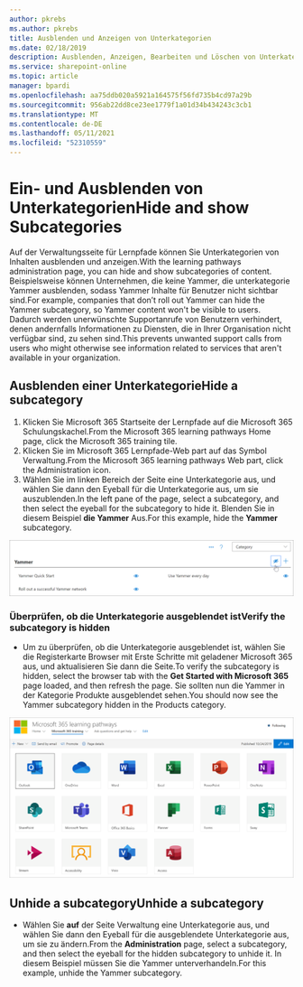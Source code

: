 ```yaml
---
author: pkrebs
ms.author: pkrebs
title: Ausblenden und Anzeigen von Unterkategorien
ms.date: 02/18/2019
description: Ausblenden, Anzeigen, Bearbeiten und Löschen von Unterkategorien
ms.service: sharepoint-online
ms.topic: article
manager: bpardi
ms.openlocfilehash: aa75ddb020a5921a164575f56fd735b4cd97a29b
ms.sourcegitcommit: 956ab22dd8ce23ee1779f1a01d34b434243c3cb1
ms.translationtype: MT
ms.contentlocale: de-DE
ms.lasthandoff: 05/11/2021
ms.locfileid: "52310559"
---
```

# <a name="hide-and-show-subcategories"></a><span data-ttu-id="668dd-103">Ein- und Ausblenden von Unterkategorien</span><span class="sxs-lookup"><span data-stu-id="668dd-103">Hide and show Subcategories</span></span>

<span data-ttu-id="668dd-104">Auf der Verwaltungsseite für Lernpfade können Sie Unterkategorien von Inhalten ausblenden und anzeigen.</span><span class="sxs-lookup"><span data-stu-id="668dd-104">With the learning pathways administration page, you can hide and show subcategories of content.</span></span> <span data-ttu-id="668dd-105">Beispielsweise können Unternehmen, die keine Yammer, die unterkategorie Yammer ausblenden, sodass Yammer Inhalte für Benutzer nicht sichtbar sind.</span><span class="sxs-lookup"><span data-stu-id="668dd-105">For example, companies that don’t roll out Yammer can hide the Yammer subcategory, so Yammer content won't be visible to users.</span></span> <span data-ttu-id="668dd-106">Dadurch werden unerwünschte Supportanrufe von Benutzern verhindert, denen andernfalls Informationen zu Diensten, die in Ihrer Organisation nicht verfügbar sind, zu sehen sind.</span><span class="sxs-lookup"><span data-stu-id="668dd-106">This prevents unwanted support calls from users who might otherwise see information related to services that aren't available in your organization.</span></span>

## <a name="hide-a-subcategory"></a><span data-ttu-id="668dd-107">Ausblenden einer Unterkategorie</span><span class="sxs-lookup"><span data-stu-id="668dd-107">Hide a subcategory</span></span> 

1. <span data-ttu-id="668dd-108">Klicken Sie Microsoft 365 Startseite der Lernpfade auf die Microsoft 365 Schulungskachel.</span><span class="sxs-lookup"><span data-stu-id="668dd-108">From the Microsoft 365 learning pathways Home page, click the Microsoft 365 training tile.</span></span>
2. <span data-ttu-id="668dd-109">Klicken Sie im Microsoft 365 Lernpfade-Web part auf das Symbol Verwaltung.</span><span class="sxs-lookup"><span data-stu-id="668dd-109">From the Microsoft 365 learning pathways Web part, click the Administration icon.</span></span> 
3. <span data-ttu-id="668dd-110">Wählen Sie im linken Bereich der Seite eine Unterkategorie aus, und wählen Sie dann den Eyeball für die Unterkategorie aus, um sie auszublenden.</span><span class="sxs-lookup"><span data-stu-id="668dd-110">In the left pane of the page, select a subcategory, and then select the eyeball for the subcategory to hide it.</span></span> <span data-ttu-id="668dd-111">Blenden Sie in diesem Beispiel **die Yammer** Aus.</span><span class="sxs-lookup"><span data-stu-id="668dd-111">For this example, hide the **Yammer** subcategory.</span></span>  

![Beispielfenster zeigt das Symbol zum Ausblenden einer Unterkategorie.](media/cg-hidesubcat.png)

### <a name="verify-the-subcategory-is-hidden"></a><span data-ttu-id="668dd-113">Überprüfen, ob die Unterkategorie ausgeblendet ist</span><span class="sxs-lookup"><span data-stu-id="668dd-113">Verify the subcategory is hidden</span></span>
- <span data-ttu-id="668dd-114">Um zu überprüfen, ob die Unterkategorie ausgeblendet  ist, wählen Sie die Registerkarte Browser mit Erste Schritte mit geladener Microsoft 365 aus, und aktualisieren Sie dann die Seite.</span><span class="sxs-lookup"><span data-stu-id="668dd-114">To verify the subcategory is hidden, select the browser tab with the **Get Started with Microsoft 365** page loaded, and then refresh the page.</span></span> <span data-ttu-id="668dd-115">Sie sollten nun die Yammer in der Kategorie Produkte ausgeblendet sehen.</span><span class="sxs-lookup"><span data-stu-id="668dd-115">You should now see the Yammer subcategory hidden in the Products category.</span></span> 

![Das Beispielfenster zeigt, dass das ausgeblendete Unterkonferenzfenster nicht mehr entfernt wird.](media/cg-hidesubcatrefresh.png)

## <a name="unhide-a-subcategory"></a><span data-ttu-id="668dd-117">Unhide a subcategory</span><span class="sxs-lookup"><span data-stu-id="668dd-117">Unhide a subcategory</span></span> 

- <span data-ttu-id="668dd-118">Wählen Sie **auf** der Seite Verwaltung eine Unterkategorie aus, und wählen Sie dann den Eyeball für die ausgeblendete Unterkategorie aus, um sie zu ändern.</span><span class="sxs-lookup"><span data-stu-id="668dd-118">From the **Administration** page, select a subcategory, and then select the eyeball for the hidden subcategory to unhide it.</span></span> <span data-ttu-id="668dd-119">In diesem Beispiel müssen Sie die Yammer unterverhandeln.</span><span class="sxs-lookup"><span data-stu-id="668dd-119">For this example, unhide the Yammer subcategory.</span></span>